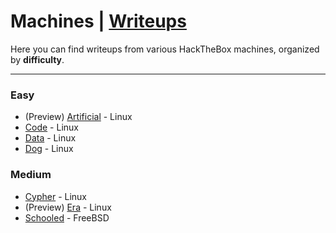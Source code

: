# Machines | [Writeups](README.md)

Here you can find writeups from various HackTheBox machines, organized by **difficulty**.

---

### Easy
  -  (Preview) [Artificial](machines/easy/artificial/artificial-writeup.md) - Linux
  -  [Code](machines/easy/code/code-writeup.md) - Linux
  -  [Data](machines/easy/data/data-writeup.md) - Linux
  -  [Dog](machines/easy/dog/dog-writeup.md) - Linux
### Medium
   - [Cypher](machines/medium/cypher/cypher-writeup.md) - Linux
   - (Preview) [Era](machines/medium/era/era-writeup.md) - Linux
   - [Schooled](machines/medium/schooled/schooled-writeup.md) - FreeBSD
   

